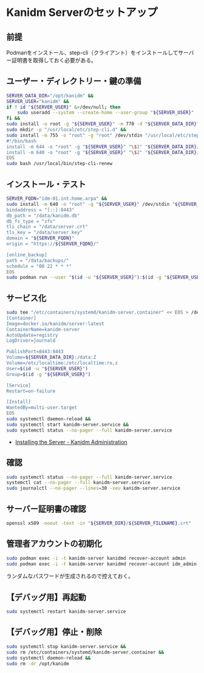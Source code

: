 # Kanidm Serverのセットアップ
## 前提
Podmanをインストール、step-cli（クライアント）をインストールしてサーバー証明書を取得しておく必要がある。

## ユーザー・ディレクトリー・鍵の準備
```sh
SERVER_DATA_DIR="/opt/kanidm" &&
SERVER_USER="kanidm" &&
if ! id "${SERVER_USER}" &>/dev/null; then
    sudo useradd --system --create-home --user-group "${SERVER_USER}"
fi &&
sudo install -o root -g "${SERVER_USER}" -m 770 -d "${SERVER_DATA_DIR}" &&
sudo mkdir -p "/usr/local/etc/step-cli.d" &&
sudo install -m 755 -o "root" -g "root" /dev/stdin "/usr/local/etc/step-cli.d/kanidm" << EOS > /dev/null
#!/bin/bash
install -m 644 -o "root" -g "${SERVER_USER}" "\$1" "${SERVER_DATA_DIR}/server.crt"
install -m 640 -o "root" -g "${SERVER_USER}" "\$2" "${SERVER_DATA_DIR}/server.key"
EOS
sudo bash /usr/local/bin/step-cli-renew
```

## インストール・テスト
```sh
SERVER_FQDN="idm-01.int.home.arpa" &&
sudo install -m 640 -o "root" -g "${SERVER_USER}" /dev/stdin "${SERVER_DATA_DIR}/server.toml" << EOS > /dev/null &&
bindaddress = "[::]:8443"
db_path = "/data/kanidm.db"
db_fs_type = "zfs"
tls_chain = "/data/server.crt"
tls_key = "/data/server.key"
domain = "${SERVER_FQDN}"
origin = "https://${SERVER_FQDN}/"

[online_backup]
path = "/data/backups/"
schedule = "00 22 * * *"
EOS
sudo podman run --user "$(id -u "${SERVER_USER}"):$(id -g "${SERVER_USER}")" --rm -it -v "${SERVER_DATA_DIR}:/data" docker.io/kanidm/server:latest /sbin/kanidmd configtest
```

## サービス化
```sh
sudo tee "/etc/containers/systemd/kanidm-server.container" << EOS > /dev/null &&
[Container]
Image=docker.io/kanidm/server:latest
ContainerName=kanidm-server
AutoUpdate=registry
LogDriver=journald

PublishPort=8443:8443
Volume=${SERVER_DATA_DIR}:/data:Z
Volume=/etc/localtime:/etc/localtime:ro,z
User=$(id -u "${SERVER_USER}")
Group=$(id -g "${SERVER_USER}")

[Service]
Restart=on-failure

[Install]
WantedBy=multi-user.target
EOS
sudo systemctl daemon-reload &&
sudo systemctl start kanidm-server.service &&
sudo systemctl status --no-pager --full kanidm-server.service
```
- [Installing the Server - Kanidm Administration](https://kanidm.github.io/kanidm/stable/installing_the_server.html)

## 確認
```sh
sudo systemctl status --no-pager --full kanidm-server.service
systemctl cat --no-pager --full kanidm-server.service
sudo journalctl --no-pager --lines=30 -xeu kanidm-server.service
```

## サーバー証明書の確認
```sh
openssl x509 -noout -text -in "${SERVER_DIR}/${SERVER_FILENAME}.crt"
```

## 管理者アカウントの初期化
```sh
sudo podman exec -i -t kanidm-server kanidmd recover-account admin
sudo podman exec -i -t kanidm-server kanidmd recover-account idm_admin
```
ランダムなパスワードが生成されるので控えておく。

## 【デバッグ用】再起動
```sh
sudo systemctl restart kanidm-server.service
```

## 【デバッグ用】停止・削除
```sh
sudo systemctl stop kanidm-server.service &&
sudo rm /etc/containers/systemd/kanidm-server.container &&
sudo systemctl daemon-reload &&
sudo rm -dr /opt/kanidm
```
